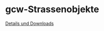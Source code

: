 # gcw-Strassenobjekte

[Details und Downloads](https://www.gcmods.de/downloads/gcw-strassenobjekte)
